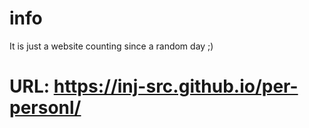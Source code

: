 # info
It is just a website counting since a random day ;) 

# URL: https://inj-src.github.io/per-personl/
